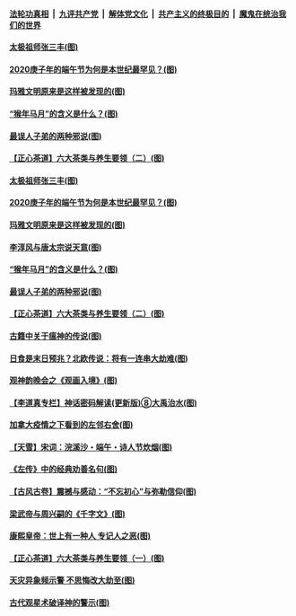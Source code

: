 ####  [法轮功真相](../../../../basic/blob/master/README.md?t=06251902) &nbsp;|&nbsp; [九评共产党](../../../../9ping.md/blob/master/README.md?t=06251902) &nbsp;|&nbsp; [解体党文化](../../../../jtdwh.md/blob/master/README.md?t=06251902)  &nbsp;|&nbsp; [共产主义的终极目的](../../../../gczydzjmd.md/blob/master/README.md?t=06251902) &nbsp;|&nbsp; [魔鬼在统治我们的世界](../../../../mgztzwmdsj.md/blob/master/README.md?t=06251902) 

#### [太极祖师张三丰(图)](../pages/p7/937351.md?t=06251902) 

#### [2020庚子年的端午节为何是本世纪最罕见？(图)](../pages/p7/937552.md?t=06251902) 

#### [玛雅文明原来是这样被发现的(图)](../pages/p7/937511.md?t=06251902) 

#### [“猴年马月”的含义是什么？(图)](../pages/p7/937346.md?t=06251902) 

#### [最误人子弟的两种邪说(图)](../pages/p7/937431.md?t=06251902) 

#### [【正心茶道】六大茶类与养生要领（二）(图)](../pages/p7/936912.md?t=06251902) 

#### [太极祖师张三丰(图)](../pages/p7/937351.md?t=06251902) 

#### [2020庚子年的端午节为何是本世纪最罕见？(图)](../pages/p7/937552.md?t=06251902) 

#### [玛雅文明原来是这样被发现的(图)](../pages/p7/937511.md?t=06251902) 

#### [李淳风与唐太宗说天意(图)](../pages/p7/937350.md?t=06251902) 

#### [“猴年马月”的含义是什么？(图)](../pages/p7/937346.md?t=06251902) 

#### [最误人子弟的两种邪说(图)](../pages/p7/937431.md?t=06251902) 

#### [【正心茶道】六大茶类与养生要领（二）(图)](../pages/p7/936912.md?t=06251902) 

#### [古籍中关于瘟神的传说(图)](../pages/p7/937430.md?t=06251902) 

#### [日食是末日预兆？北欧传说：将有一连串大劫难(图)](../pages/p7/936700.md?t=06251902) 

#### [观神韵晚会之《观画入境》(图)](../pages/p7/935454.md?t=06251902) 

#### [【李道真专栏】神话密码解读(更新版)⑧大禹治水(图)](../pages/p7/937066.md?t=06251902) 

#### [加拿大疫情之下看到的左邻右舍(图)](../pages/p7/937068.md?t=06251902) 

#### [【天雪】宋词：浣溪沙・端午・诗人节炊烟(图)](../pages/p7/937130.md?t=06251902) 

#### [《左传》中的经典劝善名句(图)](../pages/p7/936916.md?t=06251902) 

#### [【古风古卷】震撼与感动：“不忘初心”与弥勒信仰(图)](../pages/p7/937137.md?t=06251902) 

#### [梁武帝与周兴嗣的《千字文》(图)](../pages/p7/936914.md?t=06251902) 

#### [康熙皇帝：世上有一种人 专记人之恶(图)](../pages/p7/937141.md?t=06251902) 

#### [【正心茶道】六大茶类与养生要领（一）(图)](../pages/p7/936910.md?t=06251902) 

#### [天灾异象频示警 不思悔改大劫至(图)](../pages/p7/937076.md?t=06251902) 

#### [古代观星术破译神的警示(图)](../pages/p7/936938.md?t=06251902) 

